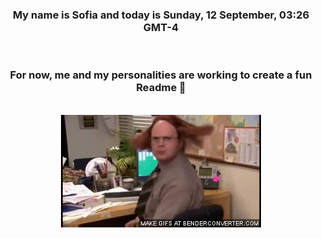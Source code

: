 


<div align="center">
<h3 >My name is Sofia and today is Sunday, 12 September, 03:26 GMT-4</h3><br>
<h3 >For now, me and my personalities are working to create a fun Readme 👋
</h3><br>
<img src='img/dwight.gif' alt='working...'/>
</div>
